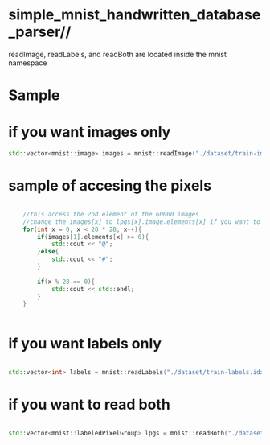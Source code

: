 # simple_mnist_handwritten_database_parser//

readImage, readLabels, and readBoth are located inside the mnist namespace

# Sample

# if you want images only

```c++
std::vector<mnist::image> images = mnist::readImage("./dataset/train-images.idx3-ubyte");
```

# sample of accesing the pixels

```c++

    //this access the 2nd element of the 60000 images
    //change the images[x] to lpgs[x].image.elements[x] if you want to use the readboth
    for(int x = 0; x < 28 * 28; x++){
        if(images[1].elements[x] >= 0){
            std::cout << "@";
        }else{
            std::cout << "#";
        }
        
        if(x % 28 == 0){
            std::cout << std::endl;
        }
    }
    
```

# if you want labels only

```c++

std::vector<int> labels = mnist::readLabels("./dataset/train-labels.idx1-ubyte");

```
  
# if you want to read both

```c++

std::vector<mnist::labeledPixelGroup> lpgs = mnist::readBoth("./dataset/train-labels.idx1-ubyte", "./dataset/train-images.idx3-ubyte")

```



